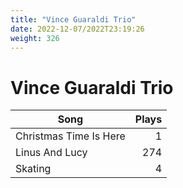 ```yaml
---
title: "Vince Guaraldi Trio"
date: 2022-12-07/2022T23:19:26
weight: 326
---
```


# Vince Guaraldi Trio

 Song | Plays 
----- | -----:
Christmas Time Is Here | 1
Linus And Lucy | 274
Skating | 4
